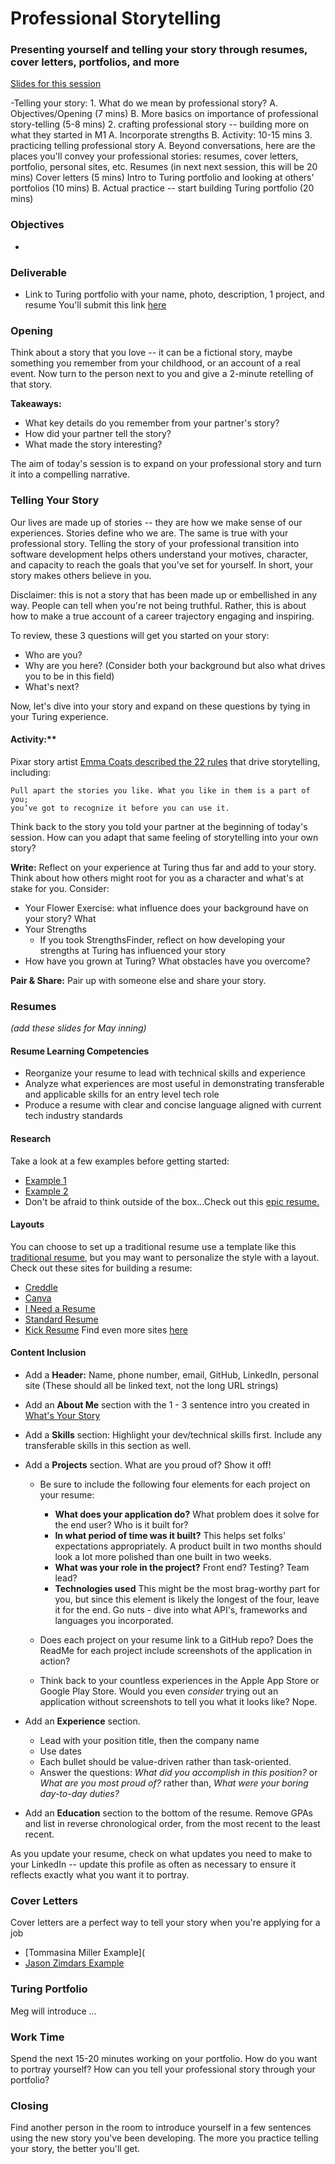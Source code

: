 # Professional Storytelling
### Presenting yourself and telling your story through resumes, cover letters, portfolios, and more 

[Slides for this session](https://docs.google.com/presentation/d/1OZ8WCYsiTBBHEPVsFrEXM0VIJtZViLJr_Tui75zE1H8/edit?usp=sharing)

-Telling your story: 
	1. What do we mean by professional story?
		A. Objectives/Opening (7 mins)
		B. More basics on importance of professional story-telling (5-8 mins)
	2. crafting professional story -- building more on what they started in M1
		A. Incorporate strengths
		B. Activity: 10-15 mins
	3. practicing telling professional story
		A. Beyond conversations, here are the places you'll convey your professional stories: resumes, cover letters, portfolio, personal sites, etc. 
			Resumes (in next next session, this will be 20 mins)
			Cover letters (5 mins)
			Intro to Turing portfolio and looking at others' portfolios (10 mins)
		B. Actual practice -- start building Turing portfolio (20 mins)

### Objectives
* 

### Deliverable
* Link to Turing portfolio with your name, photo, description, 1 project, and resume
You'll submit this link [here](https://github.com/turingschool/career-development-curriculum/tree/master/deliverable_submissions)

### Opening
Think about a story that you love -- it can be a fictional story, maybe something you remember from your childhood, or an account of a real event. Now turn to the person next to you and give a 2-minute retelling of that story. 

**Takeaways:**

* What key details do you remember from your partner's story?
* How did your partner tell the story? 
* What made the story interesting?


The aim of today's session is to expand on your professional story and turn it into a compelling narrative. 

### Telling Your Story
Our lives are made up of stories -- they are how we make sense of our experiences. Stories define who we are. The same is true with your professional story. Telling the story of your professional transition into software development helps others understand your motives, character, and capacity to reach the goals that you've set for yourself. In short, your story makes others believe in you.

Disclaimer: this is not a story that has been made up or embellished in any way. People can tell when you're not being truthful. Rather, this is about how to make a true account of a career trajectory engaging and inspiring. 

To review, these 3 questions will get you started on your story: 

* Who are you?
* Why are you here? (Consider both your background but also what drives you to be in this field)
* What's next? 

Now, let's dive into your story and expand on these questions by tying in your Turing experience. 

#### Activity:**

Pixar story artist [Emma Coats described the 22 rules](http://storyshots.tumblr.com/post/25032057278/22-storybasics-ive-picked-up-in-my-time-at-pixar) that drive storytelling, including:

	Pull apart the stories you like. What you like in them is a part of you; 
	you’ve got to recognize it before you can use it.

Think back to the story you told your partner at the beginning of today's session. How can you adapt that same feeling of storytelling into your own story? 

**Write:** Reflect on your experience at Turing thus far and add to your story. Think about how others might root for you as a character and what's at stake for you. Consider:

* Your Flower Exercise: what influence does your background have on your story? What 
* Your Strengths
	* If you took StrengthsFinder, reflect on how developing your strengths at Turing has influenced your story
* How have you grown at Turing? What obstacles have you overcome? 

**Pair & Share:** Pair up with someone else and share your story. 

### Resumes 
*(add these slides for May inning)*
#### Resume Learning Competencies

- Reorganize your resume to lead with technical skills and experience
- Analyze what experiences are most useful in demonstrating transferable and applicable skills for an entry level tech role
- Produce a resume with clear and concise language aligned with current tech industry standards

#### Research
Take a look at a few examples before getting started:

 - [Example 1](https://www.turing.io/sites/default/files/resumes/josh_cass.pdf)
 - [Example 2](https://www.turing.io/sites/default/files/resumes/rose_a_kohn.pdf)
 - Don't be afraid to think outside of the box...Check out this [epic resume.](http://www.rleonardi.com/interactive-resume/)

#### Layouts
You can choose to set up a traditional resume use a template like this [traditional resume](http://visualcv.com/www/google-docs-resume-templates/), but you may want to personalize the style with a layout. Check out these sites for building a resume:

* [Creddle](http://creddle.io/)
* [Canva](https://www.canva.com/)
* [I Need a Resume](http://ineedaresu.me/#/)
* [Standard Resume](https://standardresume.co/)
* [Kick Resume](https://www.kickresume.com/)
Find even more sites [here](https://www.producthunt.com/e/create-a-beautiful-resume)

#### Content Inclusion
- Add a __Header:__ Name, phone number, email, GitHub, LinkedIn, personal site (These should all be linked text, not the long URL strings)
- Add an __About Me__ section with the 1 - 3 sentence intro you created in [What's Your Story](/Your_Story.md)
- Add a __Skills__ section: Highlight your dev/technical skills first. Include any transferable skills in this section as well.
- Add a __Projects__ section. What are you proud of? Show it off!
	* Be sure to include the following four elements for each project on your resume:
		*	__What does your application do?__ What problem does it solve for the end user? Who is it built for?
		*	__In what period of time was it built?__ This helps set folks' expectations appropriately. A product built in two months should look a lot more polished than one built in two weeks.
		*	__What was your role in the project?__ Front end? Testing? Team lead?
		*	__Technologies used__ This might be the most brag-worthy part for you, but since this element is likely the longest of the four, leave it for the end. Go nuts - dive into what API's, frameworks and languages you incorporated.

	* Does each project on your resume link to a GitHub repo? Does the ReadMe for each project include screenshots of the application in action?

	* Think back to your countless experiences in the Apple App Store or Google Play Store. Would you even _consider_ trying out an application without screenshots to tell you what it looks like? Nope.
- Add an __Experience__ section.

	*	Lead with your position title, then the company name
	*	Use dates
	*	Each bullet should be value-driven rather than task-oriented.
	*	Answer the questions: _What did you accomplish in this position?_ or _What are you most proud of?_ rather than, _What were your boring day-to-day duties?_
- Add an __Education__ section to the bottom of the resume. Remove GPAs and list in reverse chronological order, from the most recent to the least recent.

As you update your resume, check on what updates you need to make to your LinkedIn -- update this profile as often as necessary to ensure it reflects exactly what you want it to portray.

### Cover Letters
Cover letters are a perfect way to tell your story when you're applying for a job

* [Tommasina Miller Example](
* [Jason Zimdars Example](http://thinkcage.com/svn/)

### Turing Portfolio
Meg will introduce ...

### Work Time
Spend the next 15-20 minutes working on your portfolio. How do you want to portray yourself? How can you tell your professional story through your portfolio? 

### Closing
Find another person in the room to introduce yourself in a few sentences using the new story you've been developing. The more you practice telling your story, the better you'll get. 
